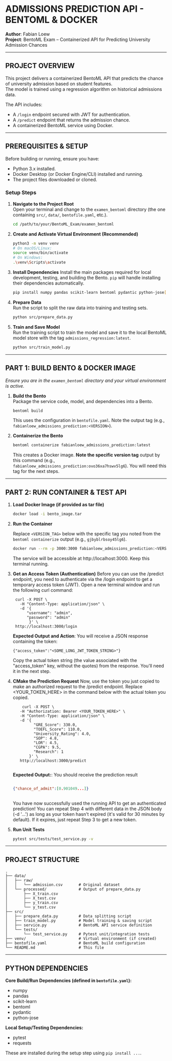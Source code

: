 # ADMISSIONS PREDICTION API - BENTOML & DOCKER

**Author**: Fabian Loew  
**Project**: BentoML Exam – Containerized API for Predicting University Admission Chances

---

## PROJECT OVERVIEW

This project delivers a containerized BentoML API that predicts the chance of university admission based on student features.  
The model is trained using a regression algorithm on historical admissions data.

The API includes:
- A `/login` endpoint secured with JWT for authentication.
- A `/predict` endpoint that returns the admission chance.
- A containerized BentoML service using Docker.

---

## PREREQUISITES & SETUP

Before building or running, ensure you have:
- Python 3.x installed.
- Docker Desktop (or Docker Engine/CLI) installed and running.
- The project files downloaded or cloned.

### Setup Steps

1. **Navigate to the Project Root**  
   Open your terminal and change to the `examen_bentoml` directory (the one containing `src/`, `data/`, `bentofile.yaml`, etc.).

   ```bash
   cd /path/to/your/BentoML_Exam/examen_bentoml
   ```

2. **Create and Activate Virtual Environment (Recommended)**
   ```bash
   python3 -m venv venv
   # On macOS/Linux:
   source venv/bin/activate
   # On Windows:
   .\venv\Scripts\activate
   ```

3. **Install Dependencies**
   Install the main packages required for local development, testing, and building the Bento. `pip` will handle installing their dependencies automatically.
   ```bash
   pip install numpy pandas scikit-learn bentoml pydantic python-jose[cryptography] pytest requests fastapi
   ```

4. **Prepare Data**  
   Run the script to split the raw data into training and testing sets.

   ```bash
   python src/prepare_data.py
   ```

5. **Train and Save Model**  
   Run the training script to train the model and save it to the local BentoML model store with the tag `admissions_regression:latest`.

   ```bash
   python src/train_model.py
   ```

---

## PART 1: BUILD BENTO & DOCKER IMAGE

*Ensure you are in the `examen_bentoml` directory and your virtual environment is active.*

1. **Build the Bento**  
   Package the service code, model, and dependencies into a Bento.

   ```bash
   bentoml build
   ```

   This uses the configuration in `bentofile.yaml`. Note the output tag (e.g., `fabianloew_admissions_prediction:<VERSION>`).

2. **Containerize the Bento**

   ```bash
   bentoml containerize fabianloew_admissions_prediction:latest
   ```

   
   This creates a Docker image. **Note the specific version tag** output by this command (e.g., `fabianloew_admissions_prediction:ovo36xa7hswv5lg6`). You will need this tag for the next steps.

---

## PART 2: RUN CONTAINER & TEST API

1. **Load Docker Image (if provided as tar file)**

   ```bash
   docker load -i bento_image.tar
   ```

2.  **Run the Container** 

    Replace `<VERSION_TAG>` below with the specific tag you noted from the `bentoml containerize` output (e.g., `gjbyblrbsoy45lg6`).
    ```bash
    docker run --rm -p 3000:3000 fabianloew_admissions_prediction:<VERSION_TAG>
    ```
    The service will be accessible at http://localhost:3000. Keep this terminal running.

3. **Get an Access Token (Authentication)**
   Before you can use the /predict endpoint, you need to authenticate via the /login endpoint to get a temporary access token (JWT). Open a new terminal window and run the following curl command:
   ```
    curl -X POST \
      -H "Content-Type: application/json" \
      -d '{
         "username": "admin",
         "password": "admin"
          }' \
    http://localhost:3000/login
   ```


   **Expected Output and Action**:
   You will receive a JSON response containing the token:
   ```
   {"access_token":"<SOME_LONG_JWT_TOKEN_STRING>"}
   ```
   Copy the actual token string (the value associated with the "access_token" key, without the quotes) from the response. You'll need it in the next step.

4. **CMake the Prediction Request**
Now, use the token you just copied to make an authorized request to the /predict endpoint. Replace <YOUR_TOKEN_HERE> in the command below with the actual token you copied.

   ```
       curl -X POST \
      -H "Authorization: Bearer <YOUR_TOKEN_HERE>" \
      -H "Content-Type: application/json" \
      -d '{
            "GRE_Score": 330.0,
            "TOEFL_Score": 110.0,
            "University_Rating": 4.0,
            "SOP": 4.8,
            "LOR": 4.5,
            "CGPA": 9.5,
            "Research": 1
          }' \
      http://localhost:3000/predict
    
   ```

   **Expected Output:**:
   You should receive the prediction result
   ```json
   
   {"chance_of_admit":[0.901049...]}
        
   ```
   You have now successfully used the running API to get an authenticated prediction! You can repeat Step 4 with different data in the JSON body (-d '...') as long as your token hasn't expired (it's valid for 30 minutes by default). If it expires, just repeat Step 3 to get a new token.

5. **Run Unit Tests**

   ```bash
   pytest src/tests/test_service.py -v
   ```

---

## PROJECT STRUCTURE

```
.
├── data/
│   ├── raw/
│   │   └── admission.csv       # Original dataset
│   └── processed/              # Output of prepare_data.py
│       ├── X_train.csv
│       ├── X_test.csv
│       ├── y_train.csv
│       └── y_test.csv
├── src/
│   ├── prepare_data.py         # Data splitting script
│   ├── train_model.py          # Model training & saving script
│   ├── service.py              # BentoML API service definition
│   └── tests/
│       └── test_service.py     # Pytest unit/integration tests
├── venv/                       # Virtual environment (if created)
├── bentofile.yaml              # BentoML build configuration
└── README.md                   # This file
```

---

## PYTHON DEPENDENCIES

**Core Build/Run Dependencies (defined in `bentofile.yaml`):**
- numpy
- pandas
- scikit-learn
- bentoml
- pydantic
- python-jose

**Local Setup/Testing Dependencies:**
- pytest
- requests

These are installed during the setup step using `pip install ...`.
